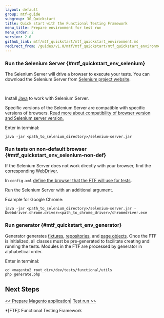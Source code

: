 ```yaml
---
layout: default
group: mtf-guide
subgroup: 30_Quickstart
title: Quick start with the Functional Testing Framework
menu_title: Prepare environment for test run
menu_order: 2
version: 2.0
github_link: mtf/mtf_quickstart/mtf_quickstart_environment.md
redirect_from: /guides/v1.0/mtf/mtf_quickstart/mtf_quickstart_environment.html
---
```


### Run the Selenium Server {#mtf_quickstart_env_selenium}
The Selenium Server will drive a browser to execute your tests.
You can download the Selenium Server from [Selenium project website][].

<div class="bs-callout bs-callout-warning">
    <p>Install <a href="https://help.ubuntu.com/community/Java">Java</a> to work with Selenium Server.</p>
</div>

Specific versions of the Selenium Server are compatible with specific versions of browsers. <a href="http://docs.seleniumhq.org/about/platforms.jsp">Read more about compatibility of browser version and Selenium server version.</a>

Enter in terminal:

    java -jar <path_to_selenium_directory>/selenium-server.jar

### Run tests on non-default browser {#mtf_quickstart_env_selenium-non-def}

If the Selenium Server does not work directly with your browser, find the corresponding [WebDriver][].

In `config.xml` <a href="{{page.baseurl}}mtf/mtf_quickstart/mtf_quickstart_config.html#mtf_quickstart_config_configxml_browser"> define the browser that the FTF will use for tests</a>.

Run the Selenium Server with an additional argument.

Example for Google Chrome:


    java -jar <path_to_selenium_directory>/selenium-server.jar -Dwebdriver.chrome.driver=<path_to_chrome_driver>/chromedriver.exe


### Run generator {#mtf_quickstart_env_generator}

Generator generates [fixtures][], [repositories][], and [page objects][]. Once the FTF is initialized, all classes must be pre-generated to facilitate creating and running the tests. Modules in the FTF are processed by generator in alphabetical order.

Enter in terminal:

    cd <magento2_root_dir>/dev/tests/functional/utils
    php generate.php

<h2 id="mtf_install_pre">Next Steps</h2>

[&lt;&lt; Prepare Magento application]({{page.baseurl}}mtf/mtf_quickstart/mtf_quickstart_magento.html)| <a href="{{page.baseurl}}mtf/mtf_quickstart/mtf_quickstart_runtest.html"> Test run &gt;&gt;</a>



<!-- LINK DEFINITIONS -->

<!-- Devdocs -->
[fixtures]: {{page.baseurl}}mtf/mtf_entities/mtf_fixture.html
[repositories]: {{page.baseurl}}mtf/mtf_entities/mtf_fixture-repo.html
[page objects]: {{page.baseurl}}mtf/mtf_entities/mtf_page.html

<!-- Internet -->
[Selenium project website]: http://www.seleniumhq.org/download/
[WebDriver]: http://docs.seleniumhq.org/about/platforms.jsp


<!-- ABBREVIATIONS -->
*[FTF]: Functional Testing Framework
